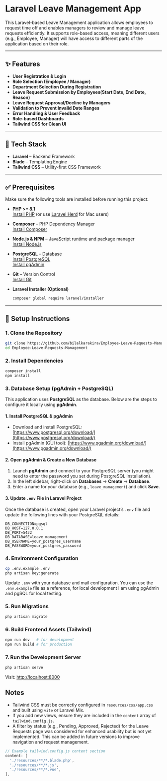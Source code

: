 # Laravel Leave Management App

This Laravel-based Leave Management application allows employees to request time off and enables managers to review and manage leave requests efficiently. It supports role-based access, meaning different users (e.g., Employee, Manager) will have access to different parts of the application based on their role.

---

## ✨ Features

- **User Registration & Login**
- **Role Selection (Employee / Manager)**
- **Department Selection During Registration**
- **Leave Request Submission by Employees(Start Date, End Date, Reason)**
- **Leave Request Approval/Decline by Managers**
- **Validation to Prevent Invalid Date Ranges**
- **Error Handling & User Feedback**
- **Role-based Dashboards**
- **Tailwind CSS for Clean UI**

---

## 🧰 Tech Stack

- **Laravel** – Backend Framework
- **Blade** – Templating Engine
- **Tailwind CSS** – Utility-first CSS Framework

---

## ✅ Prerequisites

Make sure the following tools are installed before running this project:

- **PHP >= 8.1**  
  [Install PHP](https://www.php.net/manual/en/install.php) (or use [Laravel Herd](https://herd.laravel.com) for Mac users)

- **Composer** – PHP Dependency Manager  
  [Install Composer](https://getcomposer.org/download/)

- **Node.js & NPM** – JavaScript runtime and package manager  
  [Install Node.js](https://nodejs.org/en/download/)

- **PostgreSQL** – Database  
  [Install PostgreSQL](https://www.postgresql.org/download/)  
  [Install pgAdmin](https://www.pgadmin.org/download/)

- **Git** – Version Control  
  [Install Git](https://git-scm.com/downloads)

- **Laravel Installer (Optional)**  
  ```bash
  composer global require laravel/installer
  ```

---

## 🚀 Setup Instructions

### 1. Clone the Repository

```bash
git clone https://github.com/bilalkarakira/Employee-Leave-Requests-Management.git
cd Employee-Leave-Requests-Management
```

### 2. Install Dependencies

```bash
composer install
npm install
```

### 3. Database Setup (pgAdmin + PostgreSQL)

This application uses **PostgreSQL** as the database. Below are the steps to configure it locally using **pgAdmin**.

#### 1. Install PostgreSQL & pgAdmin

- Download and install PostgreSQL: [https://www.postgresql.org/download/](https://www.postgresql.org/download/)
- Install pgAdmin (GUI tool): [https://www.pgadmin.org/download/](https://www.pgadmin.org/download/)

#### 2. Open pgAdmin & Create a New Database

1. Launch **pgAdmin** and connect to your PostgreSQL server (you might need to enter the password you set during PostgreSQL installation).
2. In the left sidebar, right-click on **Databases** → **Create** → **Database**.
3. Enter a name for your database (e.g., `leave_management`) and click **Save**.

#### 3. Update `.env` File in Laravel Project

Once the database is created, open your Laravel project’s `.env` file and update the following lines with your PostgreSQL details:

```env
DB_CONNECTION=pgsql
DB_HOST=127.0.0.1
DB_PORT=5432
DB_DATABASE=leave_management
DB_USERNAME=your_postgres_username
DB_PASSWORD=your_postgres_password
```

### 4. Environment Configuration

```bash
cp .env.example .env
php artisan key:generate
```

Update `.env` with your database and mail configuration. You can use the `.env.example` file as a reference, for local development I am using pgAdmin and pgSQL for local testing.

### 5. Run Migrations

```bash
php artisan migrate
```

### 6. Build Frontend Assets (Tailwind)

```bash
npm run dev   # for development
npm run build # for production
```

### 7. Run the Development Server

```bash
php artisan serve
```

Visit: [http://localhost:8000](http://localhost:8000)

## Notes

* Tailwind CSS must be correctly configured in `resources/css/app.css` and built using `vite` or Laravel Mix.
* If you add new views, ensure they are included in the `content` array of `tailwind.config.js`.
* A filter by status (e.g., Pending, Approved, Rejected) for the Leave Requests page was considered for enhanced usability but is not yet implemented. This can be added in future versions to improve navigation and request management.

```js
// Example tailwind.config.js content section
content: [
  './resources/**/*.blade.php',
  './resources/**/*.js',
  './resources/**/*.vue',
],
```
